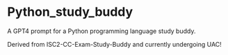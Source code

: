 # Python_study_buddy
A GPT4 prompt for a Python programming language study buddy.  

Derived from ISC2-CC-Exam-Study-Buddy and currently undergoing UAC!
